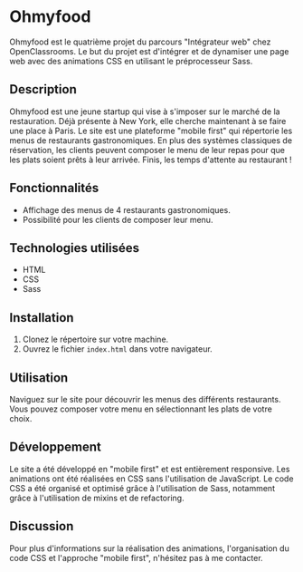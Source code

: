 # Ohmyfood

Ohmyfood est le quatrième projet du parcours "Intégrateur web" chez OpenClassrooms. Le but du projet est d'intégrer et de dynamiser une page web avec des animations CSS en utilisant le préprocesseur Sass.

## Description

Ohmyfood est une jeune startup qui vise à s'imposer sur le marché de la restauration. Déjà présente à New York, elle cherche maintenant à se faire une place à Paris. Le site est une plateforme "mobile first" qui répertorie les menus de restaurants gastronomiques. En plus des systèmes classiques de réservation, les clients peuvent composer le menu de leur repas pour que les plats soient prêts à leur arrivée. Finis, les temps d'attente au restaurant !

## Fonctionnalités

- Affichage des menus de 4 restaurants gastronomiques.
- Possibilité pour les clients de composer leur menu.

## Technologies utilisées

- HTML
- CSS
- Sass

## Installation

1. Clonez le répertoire sur votre machine.
2. Ouvrez le fichier `index.html` dans votre navigateur.

## Utilisation

Naviguez sur le site pour découvrir les menus des différents restaurants. Vous pouvez composer votre menu en sélectionnant les plats de votre choix.

## Développement

Le site a été développé en "mobile first" et est entièrement responsive. Les animations ont été réalisées en CSS sans l'utilisation de JavaScript. Le code CSS a été organisé et optimisé grâce à l'utilisation de Sass, notamment grâce à l'utilisation de mixins et de refactoring.

## Discussion

Pour plus d'informations sur la réalisation des animations, l'organisation du code CSS et l'approche "mobile first", n'hésitez pas à me contacter.
